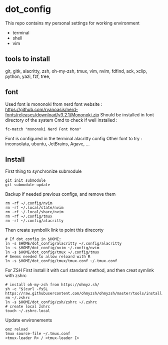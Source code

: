 # dot_config
This repo contains my personal settings for working environment
- terminal
- shell
- vim

## tools to install 
git, gitk, alacritty, zsh, oh-my-zsh, tmux, vim, nvim, fdfind, ack, xclip, python, yazi, fzf, tree,

## font
Used font is mononoki from nerd font website : https://github.com/ryanoasis/nerd-fonts/releases/download/v3.2.1/Mononoki.zip
Should be installed in font directory of the system
Cmd to check if well installed : 
```
fc-match "mononoki Nerd Font Mono"
```
Font is configured in the terminal alacritty config
Other font to try : 
inconsolata, ubuntu, JetBrains, Agave, ...

## Install
First thing to synchronize submodule
```
git init submodule
git submodule update
```

Backup if needed previous configs, and remove them
```
rm -rf ~/.config/nvim
rm -rf ~/.local/state/nvim
rm -rf ~/.local/share/nvim
rm -rf ~/.config/tmux
rm -rf ~/.config/alacritty
```

Then create symbolik link to point this direcorty
```
# If dot_config in $HOME:
ln -s $HOME/dot_config/alacritty ~/.config/alacritty
ln -s $HOME/dot_config/nvim ~/.config/nvim
ln -s $HOME/dot_config/tmux ~/.config/tmux
# Seems needed to allow reloard with R
ln -s $HOME/dot_config/tmux/tmux.conf ~/.tmux.conf
```

For ZSH First install it with curl standard method, and then creat symlink with zshrc
```
# install oh-my-zsh from https://ohmyz.sh/
sh -c "$(curl -fsSL https://raw.githubusercontent.com/ohmyzsh/ohmyzsh/master/tools/install.sh)"
rm ~/.zshrc
ln -s $HOME/dot_config/zsh/zshrc ~/.zshrc
# create local zshrc
touch ~/.zshrc.local
```

Update environements
```
omz reload
tmux source-file ~/.tmux.conf
<tmux-leader R> / <tmux-leader I>
```
